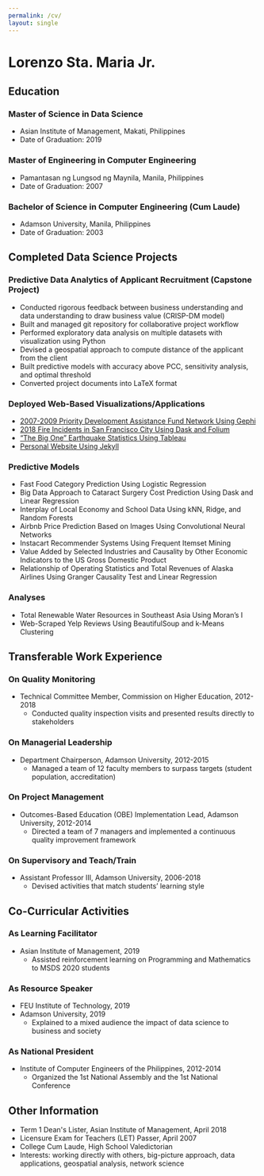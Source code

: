 ```yaml
---
permalink: /cv/
layout: single
---
```


# Lorenzo Sta. Maria Jr.

## Education

### Master of Science in Data Science
- Asian Institute of Management, Makati, Philippines
- Date of Graduation: 2019

### Master of Engineering in Computer Engineering
- Pamantasan ng  Lungsod ng Maynila, Manila, Philippines
- Date of Graduation: 2007

### Bachelor of Science in Computer Engineering (Cum Laude)
- Adamson University, Manila, Philippines
- Date of Graduation: 2003


## Completed Data Science Projects

### Predictive Data Analytics of Applicant Recruitment (Capstone Project)
- Conducted rigorous feedback between business understanding and data understanding to draw business value (CRISP-DM model)
- Built and managed git repository for collaborative project workflow
- Performed exploratory data analysis on multiple datasets with visualization using Python
- Devised a geospatial approach to compute distance of the applicant from the client
- Built predictive models with accuracy above PCC, sensitivity analysis, and optimal threshold
- Converted project documents into LaTeX format

### Deployed Web-Based Visualizations/Applications
- [2007-2009 Priority Development Assistance Fund Network Using Gephi](http://tiny.cc/jx316y)
- [2018 Fire Incidents in San Francisco City Using Dask and Folium](http://tiny.cc/f3316y)
- [“The Big One” Earthquake Statistics Using Tableau](http://tiny.cc/oi416y)
- [Personal Website Using Jekyll](https://lstamaria.github.io/)

### Predictive Models
- Fast Food Category Prediction Using Logistic Regression
- Big Data Approach to Cataract Surgery Cost Prediction Using Dask and Linear Regression
- Interplay of Local Economy and School Data Using kNN, Ridge, and Random Forests
- Airbnb Price Prediction Based on Images Using Convolutional Neural Networks
- Instacart Recommender Systems Using Frequent Itemset Mining
- Value Added by Selected Industries and Causality by Other Economic Indicators to the US Gross Domestic Product
- Relationship of Operating Statistics and Total Revenues of Alaska Airlines Using Granger Causality Test and Linear Regression

### Analyses
- Total Renewable Water Resources in Southeast Asia Using Moran’s I
- Web-Scraped Yelp Reviews Using BeautifulSoup and k-Means Clustering


## Transferable Work Experience

### On Quality Monitoring
- Technical Committee Member, Commission on Higher Education, 2012-2018
	- Conducted quality inspection visits and presented results directly to stakeholders

### On Managerial Leadership
- Department Chairperson, Adamson University, 2012-2015
	- Managed a  team of 12 faculty members to surpass targets (student population, accreditation)

### On Project Management
- Outcomes-Based Education (OBE) Implementation Lead, Adamson University, 2012-2014
	- Directed a team of 7 managers  and implemented a continuous quality improvement framework

### On Supervisory and Teach/Train
- Assistant Professor III, Adamson University, 2006-2018
	- Devised activities that match students’ learning style


## Co-Curricular Activities

### As Learning Facilitator 
- Asian Institute of Management, 2019 
	- Assisted reinforcement learning on Programming  and Mathematics to MSDS 2020 students

### As Resource Speaker
- FEU Institute of Technology, 2019
- Adamson University, 2019
	- Explained to a mixed audience the impact of data science to business and society

### As National President
- Institute of Computer Engineers of the Philippines, 2012-2014
	- Organized the 1st National Assembly and the 1st National Conference

## Other Information
- Term 1 Dean's Lister, Asian Institute of Management, April 2018
- Licensure Exam for Teachers (LET) Passer, April 2007
- College Cum Laude, High School Valedictorian
- Interests: working directly with others, big-picture approach, data applications, geospatial analysis, network science